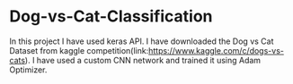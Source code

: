 # Dog-vs-Cat-Classification
In this project I have used keras API.
I have downloaded the Dog vs Cat Dataset from kaggle competition(link:https://www.kaggle.com/c/dogs-vs-cats).
I have used a custom CNN network and trained it using Adam Optimizer.
